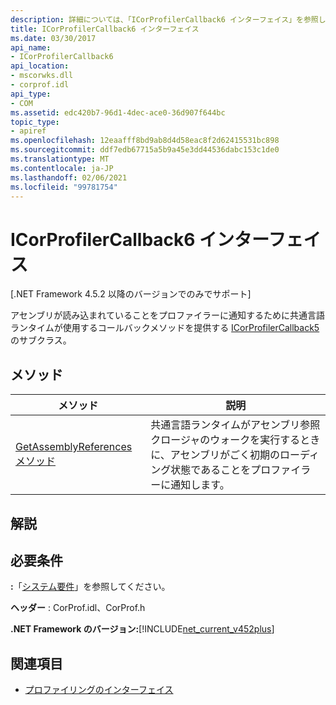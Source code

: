 ```yaml
---
description: 詳細については、「ICorProfilerCallback6 インターフェイス」を参照してください。
title: ICorProfilerCallback6 インターフェイス
ms.date: 03/30/2017
api_name:
- ICorProfilerCallback6
api_location:
- mscorwks.dll
- corprof.idl
api_type:
- COM
ms.assetid: edc420b7-96d1-4dec-ace0-36d907f644bc
topic_type:
- apiref
ms.openlocfilehash: 12eaafff8bd9ab8d4d58eac8f2d62415531bc898
ms.sourcegitcommit: ddf7edb67715a5b9a45e3dd44536dabc153c1de0
ms.translationtype: MT
ms.contentlocale: ja-JP
ms.lasthandoff: 02/06/2021
ms.locfileid: "99781754"
---
```

# <a name="icorprofilercallback6-interface"></a>ICorProfilerCallback6 インターフェイス

[.NET Framework 4.5.2 以降のバージョンでのみでサポート]  
  
 アセンブリが読み込まれていることをプロファイラーに通知するために共通言語ランタイムが使用するコールバックメソッドを提供する [ICorProfilerCallback5](icorprofilercallback5-interface.md) のサブクラス。  
  
## <a name="methods"></a>メソッド  
  
|メソッド|説明|  
|------------|-----------------|  
|[GetAssemblyReferences メソッド](icorprofilercallback6-getassemblyreferences-method.md)|共通言語ランタイムがアセンブリ参照クロージャのウォークを実行するときに、アセンブリがごく初期のローディング状態であることをプロファイラーに通知します。|  
  
## <a name="remarks"></a>解説  
  
## <a name="requirements"></a>必要条件  

 **:**「[システム要件](../../get-started/system-requirements.md)」を参照してください。  
  
 **ヘッダー** : CorProf.idl、CorProf.h  
  
 **.NET Framework のバージョン:**[!INCLUDE[net_current_v452plus](../../../../includes/net-current-v452plus-md.md)]  
  
## <a name="see-also"></a>関連項目

- [プロファイリングのインターフェイス](profiling-interfaces.md)
